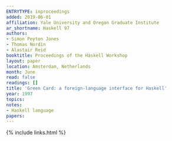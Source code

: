 ```yaml
---
ENTRYTYPE: inproceedings
added: 2019-06-01
affiliation: Yale University and Oregon Graduate Institute
ar_shortname: Haskell 97
authors:
- Simon Peyton Jones
- Thomas Nordin
- Alastair Reid
booktitle: Proceedings of the Haskell Workshop
layout: paper
location: Amsterdam, Netherlands
month: June
read: false
readings: []
title: 'Green Card: a foreign-language interface for Haskell'
year: 1997
topics:
notes:
- Haskell language
papers:
---
```


{% include links.html %}
